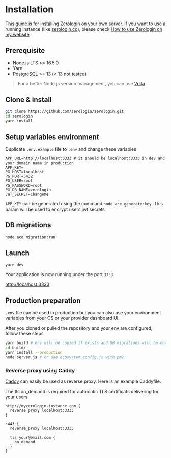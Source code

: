 # Installation

This guide is for installing Zerologin on your own server. If you want to use a running instance (like [zerologin.co](https://zerologin.co)), please check [How to use Zerologin on my website](/how-to-use-zerologin)

## Prerequisite
- Node.js LTS >= 16.5.0
- Yarn
- PostgreSQL >= 13 (< 13 not tested)

> For a better Node.js version management, you can use [Volta](https://volta.sh/)

## Clone & install
``` bash
git clone https://github.com/zerologin/zerologin.git
cd zerologin
yarn install
```

## Setup variables environment
Duplicate `.env.example` file to `.env` and change these variables
```
APP_URL=http://localhost:3333 # it should be localhost:3333 in dev and your domain name in production
APP_KEY=
PG_HOST=localhost
PG_PORT=5432
PG_USER=root
PG_PASSWORD=root
PG_DB_NAME=zerologin
JWT_SECRET=ChangeMe
```

`APP_KEY` can be generated using the command `node ace generate:key`. This param will be used to encrypt users jwt secrets

## DB migrations
```bash
node ace migration:run
```

## Launch
``` bash
yarn dev
```
Your application is now running under the port `3333`

[http://localhost:3333](http://localhost:3333)

## Production preparation

`.env` file can be used in production but you can also use your environment variables from your OS or your provider dashboard UI.

After you cloned or pulled the repository and your env are configured, follow these steps
```bash
yarn build #.env will be copied if exists and DB migrations will be done at this step
cd build/
yarn install --production
node server.js # or use ecosystem.config.js with pm2
```

### Reverse proxy using Caddy

[Caddy](https://caddyserver.com/) can easily be used as reverse proxy. Here is an example Caddyfile.

The tls on_demand is required for automatic TLS certificats delivering for your users. 

```
http://myzerologin-instance.com {
  reverse_proxy localhost:3333
}

:443 {
  reverse_proxy localhost:3333

  tls your@email.com {
    on_demand
  }
}
```